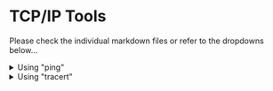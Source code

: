 <h1>TCP/IP Tools</h1>
<p>Please check the individual markdown files or refer to the dropdowns below...</p>
<details>
                <summary>Using "ping"</summary>
                    <!-- space for the script -->

## `ping` three popular websites (for 5 or so packets each)
    1. Ping www.amazon.com three times
    2. Ping www.google.com  three times
    3. Ping www.microsoft.com three times


>What were the min/avg/max/stddev statistics for each?

`www.amazon.com`

    min = 2.955 ms
    avg = 92.156 ms
    max = 187.913 ms
    stddev = 65.451 ms

`www.google.com`

    min = 2.464 ms
    avg = 67.271 ms
    max = 151.284 ms
    stdev = 55.732 ms

`www.microsoft.com`

    min = 3.522 ms
    avg = 68.188 ms
    max = 208.974 ms
    stdev = 77.802 ms

>Was there any packet loss on any of the pings?

There were no packet loss on any of the pings I did for `www.amazon.com`, `www.google.com`, and `www.microsoft.com`

>Did the IP address change for a given website between pings?

The IP address did not change for a website between pings; however, I did notice how the ping URL address is different than what I put in. For example, `ping www.amazon.com` did not ping `www.amazon.com` directly. Rather, it pinged `d3ag4hukkh62yn.cloudfront.net`. However, Google's case was different as they did not have a different URL that is pinged.

---
## Terminal Output
`ping www.amazon.com`

    PING d3ag4hukkh62yn.cloudfront.net (18.65.233.187): 56 data bytes
    64 bytes from 18.65.233.187: icmp_seq=0 ttl=247 time=2.955 ms
    64 bytes from 18.65.233.187: icmp_seq=1 ttl=247 time=44.564 ms
    64 bytes from 18.65.233.187: icmp_seq=2 ttl=247 time=88.319 ms
    64 bytes from 18.65.233.187: icmp_seq=3 ttl=247 time=137.028 ms
    64 bytes from 18.65.233.187: icmp_seq=4 ttl=247 time=187.913 ms
    
    --- d3ag4hukkh62yn.cloudfront.net ping statistics ---
    5 packets transmitted, 5 packets received, 0.0% packet loss
    round-trip min/avg/max/stddev = 2.955/92.156/187.913/65.451 ms

`ping www.google.com`

    PING www.google.com (172.217.14.228): 56 data bytes
    64 bytes from 172.217.14.228: icmp_seq=0 ttl=56 time=2.464 ms
    64 bytes from 172.217.14.228: icmp_seq=1 ttl=56 time=16.246 ms
    64 bytes from 172.217.14.228: icmp_seq=2 ttl=56 time=59.073 ms
    64 bytes from 172.217.14.228: icmp_seq=3 ttl=56 time=107.290 ms
    64 bytes from 172.217.14.228: icmp_seq=4 ttl=56 time=151.284 ms
    
    --- www.google.com ping statistics ---
    5 packets transmitted, 5 packets received, 0.0% packet loss
    round-trip min/avg/max/stddev = 2.464/67.271/151.284/55.732 ms

`ping www.microsoft.com`

    PING e13678.dscb.akamaiedge.net (23.216.81.152): 56 data bytes
    64 bytes from 23.216.81.152: icmp_seq=0 ttl=53 time=208.974 ms
    64 bytes from 23.216.81.152: icmp_seq=1 ttl=53 time=96.555 ms
    64 bytes from 23.216.81.152: icmp_seq=2 ttl=53 time=16.085 ms
    64 bytes from 23.216.81.152: icmp_seq=3 ttl=53 time=3.522 ms
    64 bytes from 23.216.81.152: icmp_seq=4 ttl=53 time=15.806 ms
    
    --- e13678.dscb.akamaiedge.net ping statistics ---
    5 packets transmitted, 5 packets received, 0.0% packet loss
    round-trip min/avg/max/stddev = 3.522/68.188/208.974/77.802 ms

</details>
<details>
                <summary>Using "tracert"</summary>
                    <!-- space for the script -->

## Use `tracert` (or `traceroute`, depending on your OS) on the following sites:
    www.amazon.com
    www.google.com
    www.microsoft.com

>What was the target server's IP address?

`www.amazon.com`
    
184.26.81.5

`www.google.com`

108.170.245.97

`www.microsoft.com`

 23.216.81.152

> How many hops were needed to reach the target?

`www.amazon.com`
    
11 hops

`www.google.com`

11 hops

`www.microsoft.com`

11 hops


> Can you identify your ISP from the intermediate server DNS names?

My ISP seems to be derivable from this DNS and IP: `lo0--5.uwcr-atg-1.infra.washington.edu (198.48.66.5)`. It seems that my second hop for all of the routes hits this point where it is a public IP address for the first time. 

![whatismyipaddress.com image](../img/isp.png)

According to `whatismyipaddress.com`, my ISP is the University of Washington which makes total sense as I am on the UW WiFi. 

> Identify the "class" of IP address for each major step in the trip

`www.amazon.com`

    1   10      Class A
    2   198     Class C
    3   10      Class A
    4   10      Class A
    5   10      Class A
    6   209     Class C
    7   198     Class C
    8   163     Class B
    9   162     Class B   
    10  23      Class A  
    11  184     Class B 

`www.google.com`

    1   10      Class A
    2   198     Class C
    3   10      Class A
    4   10      Class A
    5   10      Class A
    6   209     Class C
    7   74      Class A
    8   *       *
    9   209     Class C
    10  142     Class B
    11  108     Class A

`www.microsoft.com`

    1   10      Class A
    2   198     Class C
    3   10      Class A
    4   10      Class A
    5   10      Class A
    6   209     Class C
    7   206     Class C
    8   *       * 
    9   *       * 
    10  *       *
    11  23      Class A

---
## Terminal Output

`traceroute www.amazon.com`

    traceroute to e15316.dsca.akamaiedge.net (184.26.81.5), 64 hops max, 52 byte packets
    1  irb--2523.uwir-ads-1.infra.washington.edu (10.18.0.2)  6.054 ms  2.203 ms  2.132 ms
    2  lo0--5.uwcr-atg-1.infra.washington.edu (198.48.66.5)  3.487 ms  3.225 ms  3.666 ms
    3  ae4--1009.uwcr-atg-1.infra.washington.edu (10.132.5.75)  2.685 ms  3.533 ms  2.630 ms
    4  wi_nat_int.uwcf-atg-2.infra.washington.edu (10.132.255.21)  2.027 ms  1.961 ms  2.060 ms
    5  et-8-0-0--4080.uwcr-atg-1.infra.washington.edu (10.132.255.22)  2.350 ms  2.879 ms  2.692 ms
    6  ae20--4010.icar-sttl1-3.infra.pnw-gigapop.net (209.124.188.134)  3.140 ms  3.207 ms  3.253 ms
    7  hundredge-0-0-0-24.817.core1.seat.net.internet2.edu (198.71.47.5)  5.101 ms  5.881 ms  6.732 ms
    8  fourhundredge-0-0-0-48.4079.agg2.seat.net.internet2.edu (163.253.1.165)  5.449 ms
        fourhundredge-0-0-0-49.4079.agg2.seat.net.internet2.edu (163.253.1.167)  4.525 ms  5.675 ms
    9  162.252.69.123 (162.252.69.123)  5.099 ms  2.291 ms  3.153 ms
    10  ae4.sabey-sea2.netarch.akamai.com (23.203.145.159)  4.596 ms  5.730 ms  10.624 ms
    11  a184-26-81-5.deploy.static.akamaitechnologies.com (184.26.81.5)  2.539 ms  3.667 ms  3.211 ms

`traceroute www.google.com`

    traceroute to www.google.com (142.250.217.68), 64 hops max, 52 byte packets
    1  irb--2523.uwir-ads-1.infra.washington.edu (10.18.0.2)  3.580 ms  1.708 ms  2.402 ms
    2  lo0--5.uwcr-atg-1.infra.washington.edu (198.48.66.5)  2.123 ms  2.793 ms  2.125 ms
    3  ae4--1009.uwcr-atg-1.infra.washington.edu (10.132.5.75)  2.205 ms  2.744 ms  2.172 ms
    4  wi_nat_int.uwcf-atg-2.infra.washington.edu (10.132.255.21)  2.522 ms  3.888 ms  2.037 ms
    5  et-8-0-0--4080.uwcr-atg-1.infra.washington.edu (10.132.255.22)  2.645 ms  3.064 ms  3.253 ms
    6  ae20--4011.icar-sttl1-3.infra.pnw-gigapop.net (209.124.190.134)  3.250 ms  2.424 ms  5.331 ms
    7  74.125.51.244 (74.125.51.244)  3.811 ms  3.595 ms  2.792 ms
    8  * * *
    9  209.85.254.236 (209.85.254.236)  177.589 ms
        142.251.50.242 (142.251.50.242)  5.953 ms
        209.85.254.236 (209.85.254.236)  4.429 ms
    10  142.251.55.199 (142.251.55.199)  3.040 ms
        142.251.55.197 (142.251.55.197)  3.107 ms  2.670 ms
    11  108.170.245.97 (108.170.245.97)  4.420 ms
        sea09s29-in-f4.1e100.net (142.250.217.68)  2.726 ms
        108.170.245.97 (108.170.245.97)  3.850 ms

`traceroute www.microsoft.com`

    traceroute to e13678.dscb.akamaiedge.net (23.216.81.152), 64 hops max, 52 byte packets
    1  irb--2523.uwir-ads-1.infra.washington.edu (10.18.0.2)  3.487 ms  2.006 ms  2.104 ms
    2  lo0--5.uwcr-atg-1.infra.washington.edu (198.48.66.5)  2.473 ms  2.526 ms  13.315 ms
    3  ae4--1009.uwcr-atg-1.infra.washington.edu (10.132.5.75)  19.658 ms  2.873 ms  3.460 ms
    4  wi_nat_int.uwcf-atg-2.infra.washington.edu (10.132.255.21)  2.660 ms  2.762 ms  2.172 ms
    5  et-8-0-0--4080.uwcr-atg-1.infra.washington.edu (10.132.255.22)  2.927 ms  5.696 ms  3.098 ms
    6  ae20--4010.icar-sttl1-3.infra.pnw-gigapop.net (209.124.188.134)  2.663 ms  3.083 ms  6.241 ms
    7  six-sea2.netarch.akamai.com (206.81.80.168)  3.155 ms  3.980 ms  3.123 ms
    8  * * *
    9  * * *
    10  * * *
    11  a23-216-81-152.deploy.static.akamaitechnologies.com (23.216.81.152)  4.141 ms  2.418 ms  3.298 ms
</details>
